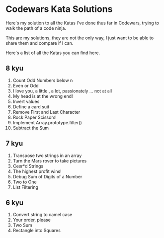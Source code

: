 # Codewars Kata Solutions

Here's my solution to all the Katas I've done thus far in Codewars, trying to walk the path of a code ninja.

This are my solutions, they are not the only way, I just want to be able to share them and compare if I can.

Here's a list of all the Katas you can find here.


## 8 kyu ##

1. Count Odd Numbers below n
2. Even or Odd
3. I love you, a little , a lot, passionately ... not at all
4. My head is at the wrong end!
5. Invert values
6. Define a card suit
7. Remove First and Last Character
8. Rock Paper Scissors!
9. Implement Array.prototype.filter()
10. Subtract the Sum


## 7 kyu ##

1. Transpose two strings in an array
2. Turn the Mars rover to take pictures
3. Ce*s*r*d Strings
4. The highest profit wins!
5. Debug Sum of Digits of a Number
6. Two to One
7. List Filtering


## 6 kyu ##

1. Convert string to camel case
2. Your order, please
3. Two Sum
4. Rectangle into Squares
